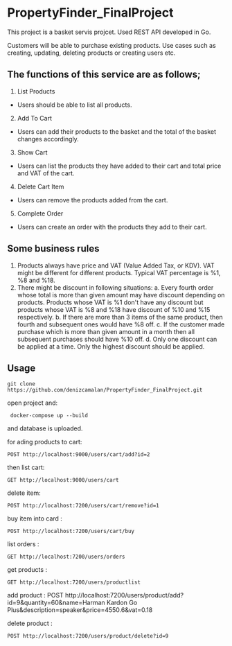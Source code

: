 # PropertyFinder_FinalProject

This project is a basket servis projcet. Used REST API developed in Go.

Customers will be able to purchase existing products. Use cases such as creating, updating, deleting products or creating users etc.

## The functions of this service are as follows;
1. List Products
- Users should be able to list all products.
2. Add To Cart
- Users can add their products to the basket and the total of the basket changes accordingly.
3. Show Cart
- Users can list the products they have added to their cart and total price and VAT of the cart.
4. Delete Cart Item
- Users can remove the products added from the cart.
5. Complete Order
- Users can create an order with the products they add to their cart.

## Some business rules
1. Products always have price and VAT (Value Added Tax, or KDV). VAT might be different for different products. Typical VAT percentage is %1, %8 and %18.
2. There might be discount in following situations:
a. Every fourth order whose total is more than given amount may have discount depending on products. Products whose VAT is %1 don't have any discount but products whose VAT is %8 and %18 have discount of %10 and %15 respectively.
b. If there are more than 3 items of the same product, then fourth and subsequent ones would have %8 off.
c. If the customer made purchase which is more than given amount in a month then all subsequent purchases should have %10 off.
d. Only one discount can be applied at a time. Only the highest discount should be applied.


## Usage 

    git clone https://github.com/denizcamalan/PropertyFinder_FinalProject.git

open project and:

     docker-compose up --build

and database is uploaded.

for ading products to cart:

    POST http://localhost:9000/users/cart/add?id=2

 then list cart:

    GET http://localhost:9000/users/cart

delete item:

    POST http://localhost:7200/users/cart/remove?id=1

buy item into card :

    POST http://localhost:7200/users/cart/buy

list orders :

    GET http://localhost:7200/users/orders

get products :

    GET http://localhost:7200/users/productlist

add product :
    POST http://localhost:7200/users/product/add?id=9&quantity=60&name=Harman Kardon Go Plus&description=speaker&price=4550.6&vat=0.18

delete product :

    POST http://localhost:7200/users/product/delete?id=9







